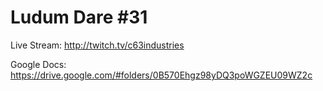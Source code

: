 Ludum Dare #31
===========

Live Stream: http://twitch.tv/c63industries

Google Docs: https://drive.google.com/#folders/0B570Ehgz98yDQ3poWGZEU09WZ2c
